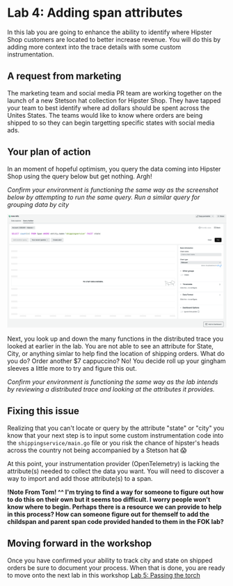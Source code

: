 # Lab 4: Adding span attributes

In this lab you are going to enhance the ability to identify where Hipster Shop customers are located to better increase revenue. You will do this by adding more context into the trace details with some custom instrumentation.

## A request from marketing
The marketing team and social media PR team are working together on the launch of a new Stetson hat collection for Hipster Shop. They have tapped your team to best identify where ad dollars should be spent across the Unites States. The teams would like to know where orders are being shipped to so they can begin targetting specific states with social media ads. 

## Your plan of action
In an moment of hopeful optimism, you query the data coming into Hipster Shop using the query below but get nothing. Argh!   

*Confirm your environment is functioning the same way  as the screenshot below by attempting to run the same query. Run a similar query for grouping data by city*

![Cursor_and_shippingservice___shippingservice___New_Relic_One.png](images/Cursor_and_shippingservice___shippingservice___New_Relic_One.png)

Next, you look up and down the many functions in the distributed trace you looked at earlier in the lab. You are not able to see an attribute for State, City, or anything simlar to help find the location of shipping orders. What do you do? Order another $7 cappuccino? No! You decide roll up your gingham sleeves a little more to try and figure this out.   

*Confirm your environment is functioning the same way as the lab intends by reviewing a distributed trace and looking at the attributes it provides.*

## Fixing this issue
Realizing that you can't locate or query by the attribute "state" or "city" you know that your next step is to input some custom instrumentation code into the `shippingservice/main.go` file or you risk the chance of hipster's heads across the country not being accompanied by a Stetson hat :scream: 

At this point, your instrumentation provider (OpenTelemetry) is lacking the attribute(s) needed to collect the data you want. You will need to discover a way to import and add those attribute(s) to a span.


**!Note From Tom! ^^ I'm trying to find a way for someone to figure out how to do this on their own but it seems too difficult. I worry people won't know where to begin. Perhaps there is a resource we can provide to help in this process? How can someone figure out for themself to add the childspan and parent span code provided handed to them in the FOK lab?**

## Moving forward in the workshop
Once you have confirmed your ability to track city and state on shipped orders be sure to document your process. When that is done, you are ready to move onto the next lab in this workshop [Lab 5: Passing the torch](lab_5-passing-the-torch.md)